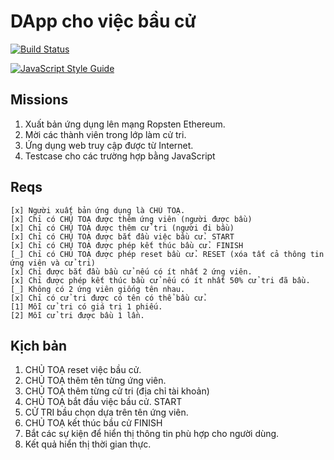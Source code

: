 DApp cho việc bầu cử
===

[![Build Status](https://travis-ci.org/binhsonnguyen/hva-blockchain-ballot-project.svg?branch=master)](https://travis-ci.org/binhsonnguyen/hva-blockchain-ballot-project)

[![JavaScript Style Guide](https://img.shields.io/badge/code_style-standard-brightgreen.svg)](https://standardjs.com)

Missions
---

1. Xuất bản ứng dụng lên mạng Ropsten Ethereum.
2. Mời các thành viên trong lớp làm cử tri.
3. Ứng dụng web truy cập được từ Internet.
4. Testcase cho các trường hợp bằng JavaScript

Reqs
---

```
[x] Người xuất bản ứng dụng là CHỦ TOẠ.
[x] Chỉ có CHỦ TOẠ được thêm ứng viên (người được bầu)
[x] Chỉ có CHỦ TOẠ được thêm cử tri (người đi bầu)
[x] Chỉ có CHỦ TOẠ được bắt đầu việc bầu cử. START
[x] Chỉ có CHỦ TOẠ được phép kết thúc bầu cử. FINISH
[_] Chỉ có CHỦ TOẠ được phép reset bầu cử. RESET (xóa tất cả thông tin ứng viên và cử tri)
[x] Chỉ được bắt đầu bầu cử nếu có ít nhất 2 ứng viên.
[x] Chỉ được phép kết thúc bầu cử nếu có ít nhất 50% cử tri đã bầu.
[_] Không có 2 ứng viên giống tên nhau.
[x] Chỉ có cử tri được có tên có thể bầu cử.
[1] Mỗi cử tri có giá trị 1 phiếu.
[2] Mỗi cử tri được bầu 1 lần.
```

Kịch bản
---

1. CHỦ TOẠ reset việc bầu cử.
2. CHỦ TOẠ thêm tên từng ứng viên.
3. CHỦ TOẠ thêm từng cử tri (địa chỉ tài khoản)
4. CHỦ TOẠ bắt đầu việc bầu cử. START
5. CỬ TRI bầu chọn dựa trên tên ứng viên.
6. CHỦ TOẠ kết thúc bầu cử FINISH
7. Bắt các sự kiện để hiển thị thông tin phù hợp cho người dùng.
8. Kết quả hiển thị thời gian thực.
